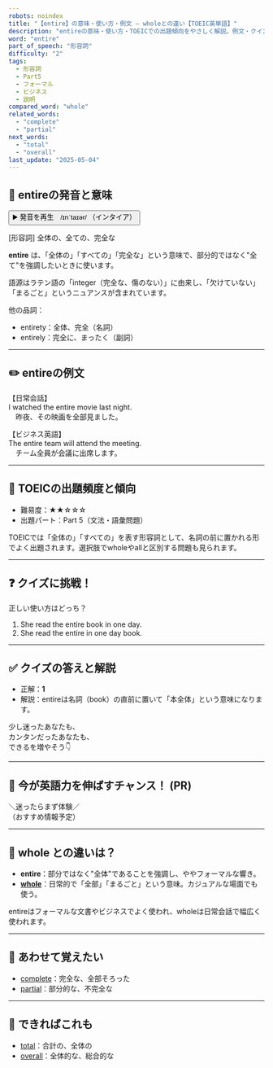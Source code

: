 ```yaml
---
robots: noindex
title: "【entire】の意味・使い方・例文 ― wholeとの違い【TOEIC英単語】"
description: "entireの意味・使い方・TOEICでの出題傾向をやさしく解説。例文・クイズ付きでwholeとの違いもわかりやすく学べます。"
word: "entire"
part_of_speech: "形容詞"
difficulty: "2"
tags:
  - 形容詞
  - Part5
  - フォーマル
  - ビジネス
  - 説明
compared_word: "whole"
related_words:
  - "complete"
  - "partial"
next_words:
  - "total"
  - "overall"
last_update: "2025-05-04"
---
```


## 🔰 entireの発音と意味

<button class="play-audio" onclick="playTTS('entire')">
  <span class="play-audio-main">
    ▶️ 発音を再生　/ɪnˈtaɪər/
  </span>
  <span class="play-audio-sub">
    （インタイア）
  </span>
</button>

[形容詞] 全体の、全ての、完全な

**entire** は、「全体の」「すべての」「完全な」という意味で、部分的ではなく"全て"を強調したいときに使います。

語源はラテン語の「integer（完全な、傷のない）」に由来し、「欠けていない」「まるごと」というニュアンスが含まれています。

他の品詞：  
- entirety：全体、完全（名詞）
- entirely：完全に、まったく（副詞）

---

## ✏️ entireの例文

【日常会話】  
I watched the entire movie last night.  
　昨夜、その映画を全部見ました。

【ビジネス英語】  
The entire team will attend the meeting.  
　チーム全員が会議に出席します。

---

## 🎯 TOEICの出題頻度と傾向

- 難易度：★★☆☆☆
- 出題パート：Part 5（文法・語彙問題）

TOEICでは「全体の」「すべての」を表す形容詞として、名詞の前に置かれる形でよく出題されます。選択肢でwholeやallと区別する問題も見られます。

---

## ❓ クイズに挑戦！

正しい使い方はどっち？

1. She read the entire book in one day.  
2. She read the entire in one day book.

---

## ✅ クイズの答えと解説

- 正解：**1**
- 解説：entireは名詞（book）の直前に置いて「本全体」という意味になります。

少し迷ったあなたも、  
カンタンだったあなたも、  
できるを増やそう👇️

---

## 🚀 今が英語力を伸ばすチャンス！ (PR)

<div class="info-center">
＼迷ったらまず体験／<br>  
（おすすめ情報予定）
</div>

---

## 🤔  whole との違いは？

- **entire**：部分ではなく"全体"であることを強調し、ややフォーマルな響き。
- **[whole](/word/whole/)**：日常的で「全部」「まるごと」という意味。カジュアルな場面でも使う。

entireはフォーマルな文書やビジネスでよく使われ、wholeは日常会話で幅広く使われます。

---

## 🧩 あわせて覚えたい

- [complete](/word/complete/)：完全な、全部そろった
- [partial](/word/partial/)：部分的な、不完全な

---

## 📖 できればこれも

- [total](/word/total/)：合計の、全体の
- [overall](/word/overall/)：全体的な、総合的な

<!-- cvid: aid24_bid39 -->
